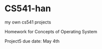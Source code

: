 CS541-han
=========

my own cs541 projects

Homework for Concepts of Operating System

Project5 due date: May 4th
